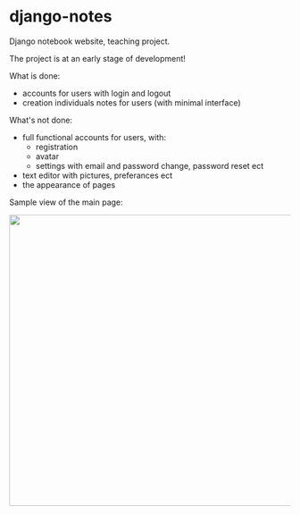 # django-notes

Django notebook website, teaching project.

The project is at an early stage of development!

What is done:
- accounts for users with login and logout
- creation individuals notes for users (with minimal interface)

What's not done:
- full functional accounts for users, with:
    - registration
    - avatar
    - settings with email and password change, password reset ect
- text editor with pictures, preferances ect
- the appearance of pages

Sample view of the main page:

<img src="https://github.com/lestec-al/django-notes/raw/master/data/pic_main.png" width="681" height="521" />
